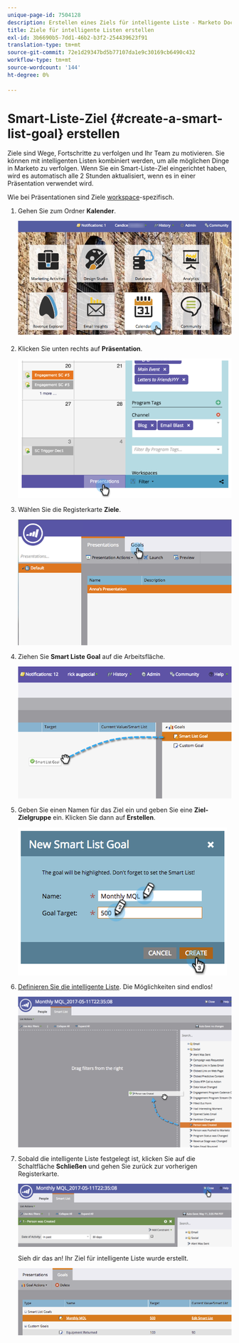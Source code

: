 ```yaml
---
unique-page-id: 7504128
description: Erstellen eines Ziels für intelligente Liste - Marketo Docs - Produktdokumentation
title: Ziele für intelligente Listen erstellen
exl-id: 3b6690b5-7dd1-46b2-b3f2-254439623f91
translation-type: tm+mt
source-git-commit: 72e1d29347bd5b77107da1e9c30169cb6490c432
workflow-type: tm+mt
source-wordcount: '144'
ht-degree: 0%

---
```


# Smart-Liste-Ziel {#create-a-smart-list-goal} erstellen

Ziele sind Wege, Fortschritte zu verfolgen und Ihr Team zu motivieren. Sie können mit intelligenten Listen kombiniert werden, um alle möglichen Dinge in Marketo zu verfolgen. Wenn Sie ein Smart-Liste-Ziel eingerichtet haben, wird es automatisch alle 2 Stunden aktualisiert, wenn es in einer Präsentation verwendet wird.

Wie bei Präsentationen sind Ziele [workspace](/help/marketo/product-docs/administration/workspaces-and-person-partitions/understanding-workspaces-and-person-partitions.md)-spezifisch.

1. Gehen Sie zum Ordner **Kalender**.

   ![](assets/2017-05-10-15-30-47-1.png)

1. Klicken Sie unten rechts auf **Präsentation**.

   ![](assets/image2015-3-24-12-3a2-3a55.png)

1. Wählen Sie die Registerkarte **Ziele**.

   ![](assets/image2015-3-26-12-3a25-3a17.png)

1. Ziehen Sie **Smart Liste Goal** auf die Arbeitsfläche.

   ![](assets/image2015-3-24-12-3a47-3a36.png)

1. Geben Sie einen Namen für das Ziel ein und geben Sie eine **Ziel-Zielgruppe** ein. Klicken Sie dann auf **Erstellen**.

   ![](assets/image2015-3-24-12-3a50-3a6.png)

1. [Definieren Sie die intelligente Liste](/help/marketo/product-docs/core-marketo-concepts/smart-lists-and-static-lists/creating-a-smart-list/find-and-add-filters-to-a-smart-list.md). Die Möglichkeiten sind endlos!

   ![](assets/mql.png)

1. Sobald die intelligente Liste festgelegt ist, klicken Sie auf die Schaltfläche **Schließen** und gehen Sie zurück zur vorherigen Registerkarte.

   ![](assets/mql2.png)

   Sieh dir das an! Ihr Ziel für intelligente Liste wurde erstellt.

   ![](assets/image2015-3-24-13-3a0-3a35.png)
